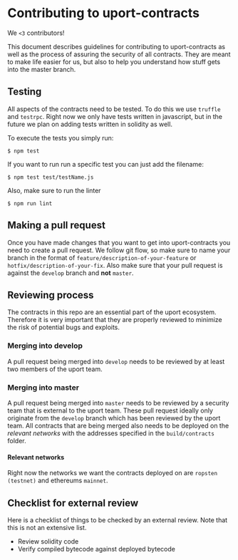 # Contributing to uport-contracts
We `<3` contributors!

This document describes guidelines for contributing to uport-contracts as well as the process of assuring the security of all contracts. They are meant to make life easier for us, but also to help you understand how stuff gets into the master branch.

## Testing
All aspects of the contracts need to be tested. To do this we use `truffle` and `testrpc`. Right now we only have tests written in javascript, but in the future we plan on adding tests written in solidity as well.

To execute the tests you simply run:
```
$ npm test
```

If you want to run run a specific test you can just add the filename:
```
$ npm test test/testName.js
```

Also, make sure to run the linter
```
$ npm run lint
```

## Making a pull request
Once you have made changes that you want to get into uport-contracts you need to create a pull request. We follow git flow, so make sure to name your branch in the format of `feature/description-of-your-feature` or `hotfix/description-of-your-fix`. Also make sure that your pull request is against the `develop` branch and **not** `master`.

## Reviewing process
The contracts in this repo are an essential part of the uport ecosystem. Therefore it is very important that they are properly reviewed to minimize the risk of potential bugs and exploits.

### Merging into develop
A pull request being merged into `develop` needs to be reviewed by at least two members of the uport team.

### Merging into master
A pull request being merged into `master` needs to be reviewed by a security team that is external to the uport team. These pull request ideally only originate from the `develop` branch which has been reviewed by the uport team. All contracts that are being merged also needs to be deployed on the *relevant networks* with the addresses specified in the `build/contracts` folder.

#### Relevant networks
Right now the networks we want the contracts deployed on are `ropsten (testnet)` and ethereums `mainnet`.

## Checklist for external review
Here is a checklist of things to be checked by an external review. Note that this is not an extensive list.

* Review solidity code
* Verify compiled bytecode against deployed bytecode
